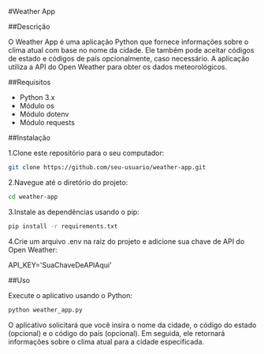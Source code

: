 #Weather App

##Descrição

O Weather App é uma aplicação Python que fornece informações sobre o clima atual com base no nome da cidade. Ele também pode aceitar códigos de estado e códigos de país opcionalmente, caso necessário. A aplicação utiliza a API do Open Weather para obter os dados meteorológicos.

##Requisitos

- Python 3.x
- Módulo os
- Módulo dotenv
- Módulo requests

##Instalação

1.Clone este repositório para o seu computador:

```bash
git clone https://github.com/seu-usuario/weather-app.git
```

2.Navegue até o diretório do projeto:

```bash
cd weather-app
```

3.Instale as dependências usando o pip:

```bash
pip install -r requirements.txt
```

4.Crie um arquivo .env na raiz do projeto e adicione sua chave de API do Open Weather:

API_KEY='SuaChaveDeAPIAqui'

##Uso

Execute o aplicativo usando o Python:

```bash
python weather_app.py
```

O aplicativo solicitará que você insira o nome da cidade, o código do estado (opcional) e o código do país (opcional). Em seguida, ele retornará informações sobre o clima atual para a cidade especificada.